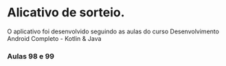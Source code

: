 # Alicativo de sorteio.

O aplicativo foi desenvolvido seguindo as aulas do curso Desenvolvimento Android Completo - Kotlin & Java

### Aulas 98 e 99
